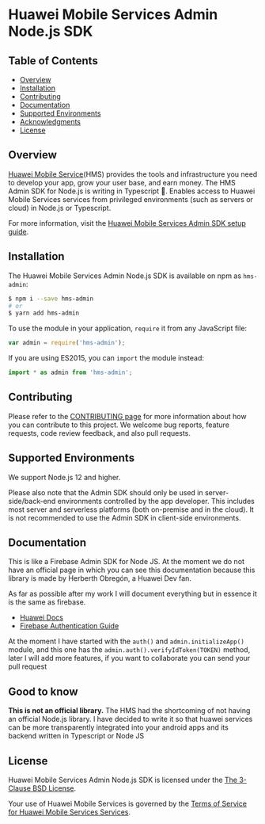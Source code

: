 # Huawei Mobile Services Admin Node.js SDK

## Table of Contents

-   [Overview](#overview)
-   [Installation](#installation)
-   [Contributing](#contributing)
-   [Documentation](#documentation)
-   [Supported Environments](#supported-environments)
-   [Acknowledgments](#acknowledgments)
-   [License](#license)

## Overview

[Huawei Mobile Service](https://developer.huawei.com)(HMS) provides the tools and infrastructure
you need to develop your app, grow your user base, and earn money. The HMS
Admin SDK for Node.js is writing in Typescript 🚀. Enables access to Huawei Mobile Services services from privileged environments
(such as servers or cloud) in Node.js or Typescript.

For more information, visit the
[Huawei Mobile Services Admin SDK setup guide](https://developer.huawei.com/consumer/en/doc/).

## Installation

The Huawei Mobile Services Admin Node.js SDK is available on npm as `hms-admin`:

```bash
$ npm i --save hms-admin
# or
$ yarn add hms-admin
```

To use the module in your application, `require` it from any JavaScript file:

```js
var admin = require('hms-admin');
```

If you are using ES2015, you can `import` the module instead:

```js
import * as admin from 'hms-admin';
```

## Contributing

Please refer to the [CONTRIBUTING page](./CONTRIBUTING.md) for more information
about how you can contribute to this project. We welcome bug reports, feature
requests, code review feedback, and also pull requests.

## Supported Environments

We support Node.js 12 and higher.

Please also note that the Admin SDK should only
be used in server-side/back-end environments controlled by the app developer.
This includes most server and serverless platforms (both on-premise and in
the cloud). It is not recommended to use the Admin SDK in client-side
environments.

## Documentation

This is like a Firebase Admin SDK for Node JS.
At the moment we do not have an official page in which you can see this documentation because this library is made by Herberth Obregón, a Huawei Dev fan.

As far as possible after my work I will document everything but in essence it is the same as firebase.

-   [Huawei Docs](https://developer.huawei.com)
-   [Firebase Authentication Guide](https://firebase.google.com/docs/auth/admin/)

At the moment I have started with the `auth()` and `admin.initializeApp()` module, and this one has the `admin.auth().verifyIdToken(TOKEN)` method, later I will add more features, if you want to collaborate you can send your pull request

## Good to know

**This is not an official library.** The HMS had the shortcoming of not having an official Node.js library. I have decided to write it so that huawei services can be more transparently integrated into your android apps and its backend written in Typescript or Node JS

## License

Huawei Mobile Services Admin Node.js SDK is licensed under the
[The 3-Clause BSD License](https://opensource.org/licenses/BSD-3-Clause).

Your use of Huawei Mobile Services is governed by the
[Terms of Service for Huawei Mobile Services Services](https://developer.huawei.com/consumer/en/devservice/use).
